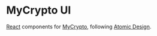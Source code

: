# MyCrypto UI

[React](https://github.com/facebook/react) components for [MyCrypto](https://github.com/MyCryptoHQ/MyCrypto), following [Atomic Design](http://atomicdesign.bradfrost.com/).
